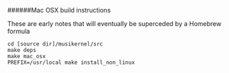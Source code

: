 ######Mac OSX build instructions

These are early notes that will eventually be superceded by a Homebrew formula

```
cd [source dir]/musikernel/src
make deps
make mac_osx
PREFIX=/usr/local make install_non_linux
```

